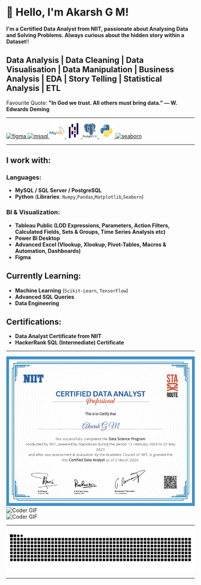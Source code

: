 # 👋 Hello, I'm Akarsh G M!

**I'm a Certified Data Analyst from NIIT, passionate about Analysing Data and Solving Problems. Always curious about the hidden story within a Dataset**!! 

Data Analysis | Data Cleaning | Data Visualisation | Data Manipulation | Business Analysis | EDA | Story Telling | Statistical Analysis | ETL
---
Favourite Quote: **"In God we trust. All others must bring data." — W. Edwards Deming**

---

<p align="left"> <a href="https://www.figma.com/" target="_blank" rel="noreferrer"> <img src="https://www.vectorlogo.zone/logos/figma/figma-icon.svg" alt="figma" width="40" height="40"/> </a> <a href="https://www.microsoft.com/en-us/sql-server" target="_blank" rel="noreferrer"> <img src="https://www.svgrepo.com/show/303229/microsoft-sql-server-logo.svg" alt="mssql" width="40" height="40"/> </a> <a href="https://www.mysql.com/" target="_blank" rel="noreferrer"> <img src="https://raw.githubusercontent.com/devicons/devicon/master/icons/mysql/mysql-original-wordmark.svg" alt="mysql" width="40" height="40"/> </a> <a href="https://pandas.pydata.org/" target="_blank" rel="noreferrer"> <img src="https://raw.githubusercontent.com/devicons/devicon/2ae2a900d2f041da66e950e4d48052658d850630/icons/pandas/pandas-original.svg" alt="pandas" width="40" height="40"/> </a> <a href="https://www.postgresql.org" target="_blank" rel="noreferrer"> <img src="https://raw.githubusercontent.com/devicons/devicon/master/icons/postgresql/postgresql-original-wordmark.svg" alt="postgresql" width="40" height="40"/> </a> <a href="https://www.python.org" target="_blank" rel="noreferrer"> <img src="https://raw.githubusercontent.com/devicons/devicon/master/icons/python/python-original.svg" alt="python" width="40" height="40"/> </a> <a href="https://seaborn.pydata.org/" target="_blank" rel="noreferrer"> <img src="https://seaborn.pydata.org/_images/logo-mark-lightbg.svg" alt="seaborn" width="40" height="40"/> </a> </p>

---

## I work with:

### Languages:
- **MySQL / SQL Server / PostgreSQL**
- **Python** (**Libraries**: `Numpy`,`Pandas`,`Matplotlib`,`Seaborn`)
 
### BI & Visualization:
- **Tableau Public (LOD Expressions, Parameters, Action Filters, Calculated Fields, Sets & Groups, Time Series Analysis etc)**
- **Power BI Desktop**
- **Advanced Excel (Vlookup, Xlookup, Pivot-Tables, Macros & Automation, Dashboards)**
- **Figma**

## Currently Learning:
- **Machine Learning** (`Scikit-Learn`, `TensorFlow`)
- **Advanced SQL Queries**
- **Data Engineering**

## Certifications:
- **Data Analyst Certificate from NIIT**
- **HackerRank SQL (Intermediate) Certificate**

---
<img src="https://github.com/AkarshGM/AkarshGM/blob/main/image0.jpeg" height="400" width="600"><img alt="Coder GIF" height=250 width=350 src="https://magiccopy.xyz/assets/images/hadder.gif" />
<br>
<img alt="Coder GIF" height=250 width=350 src="https://images.squarespace-cdn.com/content/v1/5769fc401b631bab1addb2ab/1541580611624-TE64QGKRJG8SWAIUS7NS/ke17ZwdGBToddI8pDm48kPoswlzjSVMM-SxOp7CV59BZw-zPPgdn4jUwVcJE1ZvWQUxwkmyExglNqGp0IvTJZamWLI2zvYWH8K3-s_4yszcp2ryTI0HqTOaaUohrI8PI6FXy8c9PWtBlqAVlUS5izpdcIXDZqDYvprRqZ29Pw0o/coding-freak.gif" />

---


<img src="https://raw.githubusercontent.com/akarshgm/akarshgm/output/snake.svg" alt="Snake animation" />

---

